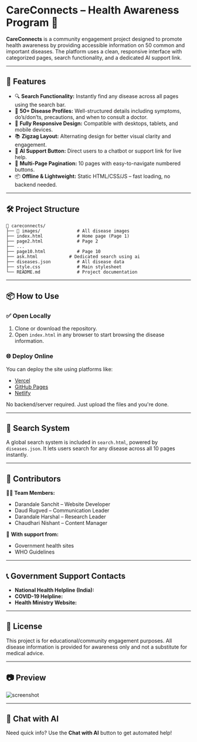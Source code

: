 
# CareConnects – Health Awareness Program 🌿

**CareConnects** is a community engagement project designed to promote health awareness by providing accessible information on 50 common and important diseases. The platform uses a clean, responsive interface with categorized pages, search functionality, and a dedicated AI support link.

---

## 🚀 Features

- 🔍 **Search Functionality:** Instantly find any disease across all pages using the search bar.
- 📄 **50+ Disease Profiles:** Well-structured details including symptoms, do’s/don’ts, precautions, and when to consult a doctor.
- 📱 **Fully Responsive Design:** Compatible with desktops, tablets, and mobile devices.
- 📚 **Zigzag Layout:** Alternating design for better visual clarity and engagement.
- 🧠 **AI Support Button:** Direct users to a chatbot or support link for live help.
- 📁 **Multi-Page Pagination:** 10 pages with easy-to-navigate numbered buttons.
- 📦 **Offline & Lightweight:** Static HTML/CSS/JS – fast loading, no backend needed.

---

## 🛠️ Project Structure

```
📁 careconnects/
├── 📁 images/              # All disease images
├── index.html             # Home page (Page 1)
├── page2.html             # Page 2
├── ...
├── page10.html            # Page 10
├── ask.html            # Dedicated search using ai 
├── diseases.json          # All disease data
├── style.css              # Main stylesheet
└── README.md              # Project documentation
```

---

## 📦 How to Use

### ✅ Open Locally

1. Clone or download the repository.
2. Open `index.html` in any browser to start browsing the disease information.

### 🌐 Deploy Online

You can deploy the site using platforms like:

- [Vercel](https://vercel.com/)
- [GitHub Pages](https://pages.github.com/)
- [Netlify](https://netlify.com/)

No backend/server required. Just upload the files and you're done.

---

## 🧪 Search System

A global search system is included in `search.html`, powered by `diseases.json`. It lets users search for any disease across all 10 pages instantly.

---

## 🤝 Contributors

👨‍💻 **Team Members:**
- Darandale Sanchit – Website Developer
- Daud Rugved – Communication Leader
- Darandale Harshal – Research Leader
- Chaudhari Nishant – Content Manager

🙌 **With support from:**
- Government health sites
- WHO Guidelines

---

## 📞 Government Support Contacts

- **National Health Helpline (India):** 
- **COVID-19 Helpline:** 
- **Health Ministry Website:**

---

## 📄 License

This project is for educational/community engagement purposes. All disease information is provided for awareness only and not a substitute for medical advice.

---

## 📷 Preview

![screenshot](images/asthama.png)

---

## 💬 Chat with AI

Need quick info? Use the **Chat with AI** button to get automated help!

